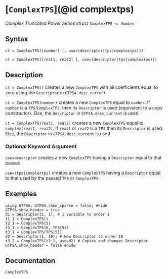# [`ComplexTPS`](@id complextps)
*Complex Truncated Power Series struct*
```ComplexTPS <: Number```
## Syntax
```
ct = ComplexTPS([number] [, use=(descriptor|tps|complextps)])

ct = ComplexTPS([real1, real2] [, use=(descriptor|tps|complextps)])
```

## Description

`ct = ComplexTPS()` creates a new `ComplexTPS` with all coefficients equal to zero using the `Descriptor` in `GTPSA.desc_current`

`ct = ComplexTPS(number)` creates a new `ComplexTPS` equal to `number`. If `number` is a `TPS`/`ComplexTPS`, then its `Descriptor` is used (equivalent to a copy constructor). Else, the `Descriptor` in `GTPSA.desc_current` is used

`ct = ComplexTPS(real1, real2)` creates a new `ComplexTPS` equal to `complex(real1, real2)`. If `real1` or `real2` is a `TPS` then its `Descriptor` is used. Else, the `Descriptor` in `GTPSA.desc_current` is used

### Optional Keyword Argument

`use=descriptor` creates a new `ComplexTPS` having a `Descriptor` equal to that passed

`use=(tps|complextps)` creates a new `ComplexTPS` having a `Descriptor` equal to that used by the passed `TPS` or `ComplexTPS`

## Examples
```@repl desc
using GTPSA; GTPSA.show_sparse = false; #hide
GTPSA.show_header = true
d1 = Descriptor(1, 1); # 1 variable to order 1
t1_1 = ComplexTPS()
t2_1 = ComplexTPS(5)
t3_1 = ComplexTPS(6, TPS(5))
t3_1 = ComplexTPS(TPS(5))
d2 = Descriptor(1, 10); # New Descriptor to order 10
t3_2 = ComplexTPS(t3_1, use=d2) # Copies and changes Descriptor
GTPSA.show_header = false #hide
```

## Documentation
```@docs
ComplexTPS
```